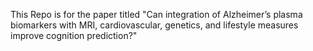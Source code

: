 This Repo is for the paper titled "Can integration of Alzheimer’s plasma biomarkers with MRI, cardiovascular, genetics, and lifestyle measures improve cognition prediction?"
